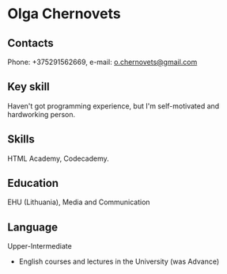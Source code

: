 # Olga Chernovets
## Contacts
Phone: +375291562669, 
e-mail: o.chernovets@gmail.com
## Key skill
Haven't got programming experience, but I'm self-motivated and hardworking person. 
## Skills 
HTML Academy, Codecademy.
## Education
EHU (Lithuania), Media and Communication
## Language
Upper-Intermediate 
* English courses and lectures in the University (was Advance)